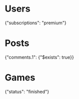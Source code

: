 # Users

{"subscriptions": "premium"}

# Posts

{"comments.1": {"$exists": true}}

# Games

{"status": "finished"}